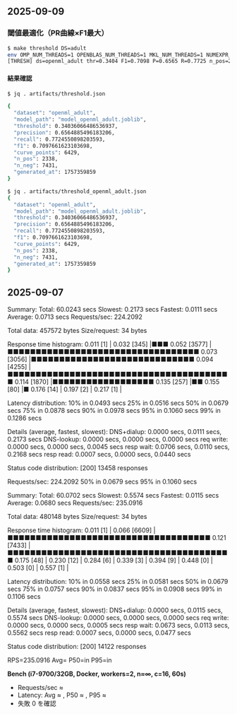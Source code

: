 ## 2025-09-09

### 閾値最適化（PR曲線×F1最大）

```bash
$ make threshold DS=adult
env OMP_NUM_THREADS=1 OPENBLAS_NUM_THREADS=1 MKL_NUM_THREADS=1 NUMEXPR_NUM_THREADS=1 venv/bin/python -u src/opt_threshold.py --dataset adult
[THRESH] ds=openml_adult thr=0.3404 F1=0.7098 P=0.6565 R=0.7725 n_pos=2338 n_neg=7431 -> artifacts/threshold_openml_adult.json
```
#### 結果確認
```bash
$ jq . artifacts/threshold.json

{
  "dataset": "openml_adult",
  "model_path": "model_openml_adult.joblib",
  "threshold": 0.34036066486536937,
  "precision": 0.6564885496183206,
  "recall": 0.7724550898203593,
  "f1": 0.7097661623103698,
  "curve_points": 6429,
  "n_pos": 2338,
  "n_neg": 7431,
  "generated_at": 1757359859
}
```

```bash
$ jq . artifacts/threshold_openml_adult.json
{
  "dataset": "openml_adult",
  "model_path": "model_openml_adult.joblib",
  "threshold": 0.34036066486536937,
  "precision": 0.6564885496183206,
  "recall": 0.7724550898203593,
  "f1": 0.7097661623103698,
  "curve_points": 6429,
  "n_pos": 2338,
  "n_neg": 7431,
  "generated_at": 1757359859
}
```

## 2025-09-07

Summary:
  Total:        60.0243 secs
  Slowest:      0.2173 secs
  Fastest:      0.0111 secs
  Average:      0.0713 secs
  Requests/sec: 224.2092
  
  Total data:   457572 bytes
  Size/request: 34 bytes

Response time histogram:
  0.011 [1]     |
  0.032 [345]   |■■■
  0.052 [3577]  |■■■■■■■■■■■■■■■■■■■■■■■■■■■■■■■■■■
  0.073 [3056]  |■■■■■■■■■■■■■■■■■■■■■■■■■■■■■
  0.094 [4255]  |■■■■■■■■■■■■■■■■■■■■■■■■■■■■■■■■■■■■■■■■
  0.114 [1870]  |■■■■■■■■■■■■■■■■■■
  0.135 [257]   |■■
  0.155 [80]    |■
  0.176 [14]    |
  0.197 [2]     |
  0.217 [1]     |


Latency distribution:
  10% in 0.0493 secs
  25% in 0.0516 secs
  50% in 0.0679 secs
  75% in 0.0878 secs
  90% in 0.0978 secs
  95% in 0.1060 secs
  99% in 0.1286 secs

Details (average, fastest, slowest):
  DNS+dialup:   0.0000 secs, 0.0111 secs, 0.2173 secs
  DNS-lookup:   0.0000 secs, 0.0000 secs, 0.0000 secs
  req write:    0.0000 secs, 0.0000 secs, 0.0045 secs
  resp wait:    0.0706 secs, 0.0110 secs, 0.2168 secs
  resp read:    0.0007 secs, 0.0000 secs, 0.0440 secs

Status code distribution:
  [200] 13458 responses



  Requests/sec: 224.2092
  50% in 0.0679 secs
  95% in 0.1060 secs



Summary:
  Total:        60.0702 secs
  Slowest:      0.5574 secs
  Fastest:      0.0115 secs
  Average:      0.0680 secs
  Requests/sec: 235.0916
  
  Total data:   480148 bytes
  Size/request: 34 bytes

Response time histogram:
  0.011 [1]     |
  0.066 [6609]  |■■■■■■■■■■■■■■■■■■■■■■■■■■■■■■■■■■■■
  0.121 [7433]  |■■■■■■■■■■■■■■■■■■■■■■■■■■■■■■■■■■■■■■■■
  0.175 [48]    |
  0.230 [12]    |
  0.284 [6]     |
  0.339 [3]     |
  0.394 [9]     |
  0.448 [0]     |
  0.503 [0]     |
  0.557 [1]     |


Latency distribution:
  10% in 0.0558 secs
  25% in 0.0581 secs
  50% in 0.0679 secs
  75% in 0.0757 secs
  90% in 0.0837 secs
  95% in 0.0908 secs
  99% in 0.1106 secs

Details (average, fastest, slowest):
  DNS+dialup:   0.0000 secs, 0.0115 secs, 0.5574 secs
  DNS-lookup:   0.0000 secs, 0.0000 secs, 0.0000 secs
  req write:    0.0000 secs, 0.0000 secs, 0.0005 secs
  resp wait:    0.0673 secs, 0.0113 secs, 0.5562 secs
  resp read:    0.0007 secs, 0.0000 secs, 0.0477 secs

Status code distribution:
  [200] 14122 responses



RPS=235.0916 Avg= P50=in P95=in

**Bench (i7-9700/32GB, Docker, workers=2, n≈∞, c=16, 60s)**
- Requests/sec ≈ <RPS>
- Latency: Avg ≈ <Avg>, P50 ≈ <P50>, P95 ≈ <P95>
- 失敗 0 を確認


